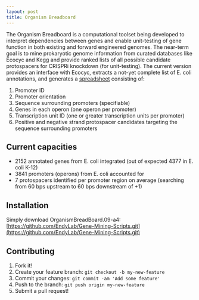```yaml
---
layout: post
title: Organism Breadboard
---
```


The Organism Breadboard is a computational toolset being developed to interpret dependencies between genes and enable unit-testing of gene function in both existing and forward engineered genomes. The near-term goal is to mine prokaryotic genome information from curated databases like Ecocyc and Kegg and provide ranked lists of all possible candidate protospacers for CRISPRi knockdown (for unit-testing). The current version provides an interface with Ecocyc, extracts a not-yet complete list of E. coli annotations, and generates a [spreadsheet](https://github.com/EndyLab/Gene-Mining-Scripts/blob/master/CRISPRiTargets.csv) consisting of:

1. Promoter ID
2. Promoter orientation
3. Sequence surrounding promoters (specifiable)
4. Genes in each operon (one operon per promoter)
5. Transcription unit ID (one or greater transcription units per promoter)
6. Positive and negative strand protospacer candidates targeting the sequence surrounding promoters

## Current capacities
* 2152 annotated genes from E. coli integrated (out of expected 4377 in E. coli K-12)
* 3841 promoters (operons) from E. coli accounted for
* 7 protospacers identified per promoter region on average (searching from 60 bps upstream to 60 bps downstream of +1)

## Installation
Simply download OrganismBreadBoard.09-a4:
[https://github.com/EndyLab/Gene-Mining-Scripts.git](https://github.com/EndyLab/Gene-Mining-Scripts.git)

## Contributing

1. Fork it!
2. Create your feature branch: `git checkout -b my-new-feature`
3. Commit your changes: `git commit -am 'Add some feature'`
4. Push to the branch: `git push origin my-new-feature`
5. Submit a pull request!

